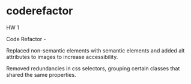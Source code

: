 # coderefactor

HW 1

Code Refactor -

Replaced non-semantic elements with semantic elements and added alt attributes to images to increase accessibility.

Removed redundancies in css selectors, grouping certain classes that shared the same properties.
